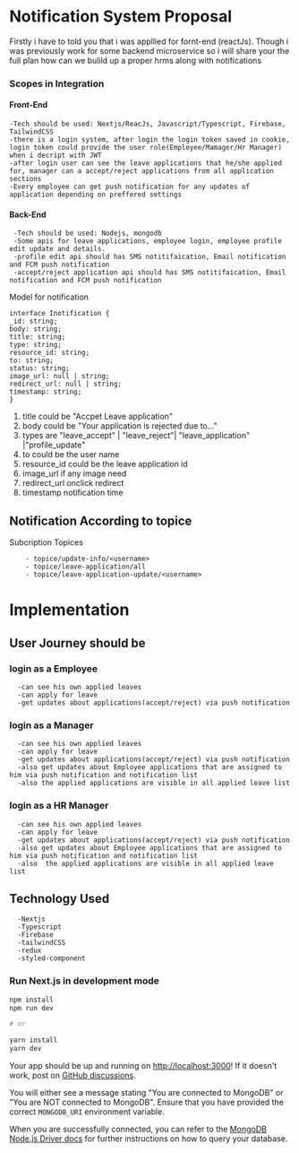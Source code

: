 # Notification System Proposal 

Firstly i have to told you that i was appllied for fornt-end (reactJs). Though i was previously work for some backend microservice so i will share your the full plan how can we bulild up a proper hrms along with notifications

  ### Scopes in Integration
  
   #### Front-End
    -Tech should be used: Nextjs/ReacJs, Javascript/Typescript, Firebase, TailwindCSS 
    -there is a login system, after login the login token saved in cookie, login token could provide the user role(Employee/Mamager/Hr Manager) when i decript with JWT
    -after login user can see the leave applications that he/she applied for, manager can a accept/reject applications from all application sections
    -Every employee can get push notification for any updates of application depending on preffered settings
    
    


   #### Back-End
     -Tech should be used: Nodejs, mongodb
     -Some apis for leave applications, employee login, employee profile edit update and details.
     -profile edit api should has SMS notitifaication, Email notification and FCM push notification
     -accept/reject application api should has SMS notitifaication, Email notification and FCM push notification
     
 
   Model for notification
     
    
    interface Inotification {
    _id: string;
    body: string;
    title: string;
    type: string;
    resource_id: string;
    to: string;
    status: string;
    image_url: null | string;
    redirect_url: null | string;
    timestamp: string;
    }
   
  1. title could be "Accpet Leave application"
  2. body could be "Your application is rejected due to..."
  3. types are "leave_accept" | "leave_reject"| "leave_application" |"profile_update"
  4. to could be the user name
  5. resource_id could be the leave application id
  6. image_url if any image need 
  7. redirect_url onclick redirect
  8. timestamp notification time
  
 ## Notification According to topice
 
  Subcription Topices
           
        - topice/update-info/<username>
        - topice/leave-application/all
        - topice/leave-application-update/<username>
    
    
# Implementation 


## User Journey should be
   ### login as a Employee
      -can see his own applied leaves
      -can apply for leave
      -get updates about applications(accept/reject) via push notification
   ### login as a Manager
      -can see his own applied leaves
      -can apply for leave
      -get updates about applications(accept/reject) via push notification
      -also get updates about Employee applications that are assigned to him via push notification and notification list
      -also the applied applications are visible in all applied leave list
   ### login as a HR Manager
      -can see his own applied leaves
      -can apply for leave
      -get updates about applications(accept/reject) via push notification
      -also get updates about Employee applications that are assigned to him via push notification and notification list
      -also  the applied applications are visible in all applied leave list
      
 
## Technology Used
      -Nextjs
      -Typescript
      -Firebase
      -tailwindCSS
      -redux
      -styled-component
  









### Run Next.js in development mode

```bash
npm install
npm run dev

# or

yarn install
yarn dev
```

Your app should be up and running on [http://localhost:3000](http://localhost:3000)! If it doesn't work, post on [GitHub discussions](https://github.com/vercel/next.js/discussions).

You will either see a message stating "You are connected to MongoDB" or "You are NOT connected to MongoDB". Ensure that you have provided the correct `MONGODB_URI` environment variable.

When you are successfully connected, you can refer to the [MongoDB Node.js Driver docs](https://mongodb.github.io/node-mongodb-native/3.4/tutorials/collections/) for further instructions on how to query your database.




